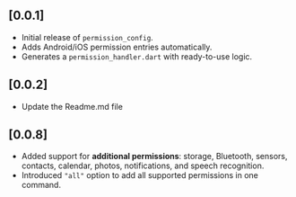 ## [0.0.1]

- Initial release of `permission_config`.
- Adds Android/iOS permission entries automatically.
- Generates a `permission_handler.dart` with ready-to-use logic.

## [0.0.2]

- Update the Readme.md file

## [0.0.8]

- Added support for **additional permissions**: storage, Bluetooth, sensors, contacts, calendar, photos, notifications, and speech recognition.
- Introduced `"all"` option to add all supported permissions in one command.
